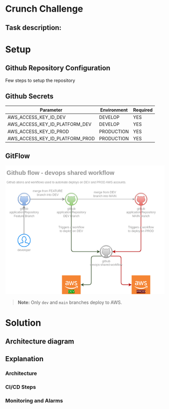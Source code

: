 # Crunch Challenge

## Task description:


# Setup
## Github Repository Configuration
Few steps to setup the repository
## Github Secrets
| Parameter| Environment | Required |
|---|---| --- |
| AWS_ACCESS_KEY_ID_DEV  | DEVELOP | YES |
| AWS_ACCESS_KEY_ID_PLATFORM_DEV | DEVELOP |  YES |
| AWS_ACCESS_KEY_ID_PROD | PRODUCTION | YES |
| AWS_ACCESS_KEY_ID_PLATFORM_PROD | PRODUCTION | YES |

## GitFlow
![](./docs/terraform-pipeline.png)
> **Note:**  Only `dev` and `main` branches deploy to AWS.


# Solution

## Architecture diagram

[](./docs/architecture.png)


## Explanation
### Architecture
### CI/CD Steps
### Monitoring and Alarms